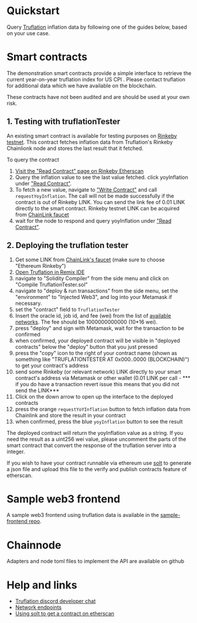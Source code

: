 # Quickstart

Query [Truflation](http://www.truflation.com) inflation data by
following one of the guides below, based on your use case.

# Smart contracts

The demonstration smart contracts provide a simple interface to
retrieve the current year-on-year truflation index for US CPI .
Please contact truflation for additional data which we have available
on the blockchain.

These contracts have not been audited and are should be used at your
own risk.

## 1. Testing with truflationTester

An existing smart contract is available for testing purposes on [Rinkeby testnet](https://rinkeby.etherscan.io/address/0x5fc949612bCf622A63C4D66B1aA132728Cc0eb1C). This contract fetches inflation data from Truflation's Rinkeby Chainlionk node and stores the last result that it fetched.

To query the contract
1. [Visit the "Read Contract" page on Rinkeby Etherscan](https://rinkeby.etherscan.io/address/0x5fc949612bCf622A63C4D66B1aA132728Cc0eb1C#readContract)
2. Query the inflation value to see the last value fetched. click yoyInflation under ["Read Contract"](https://rinkeby.etherscan.io/address/0x5fc949612bCf622A63C4D66B1aA132728Cc0eb1C#readContract).
3. To fetch a new value, navigate to ["Write Contract"](https://rinkeby.etherscan.io/address/0x5fc949612bCf622A63C4D66B1aA132728Cc0eb1C#writeContract) and call `requestYoyInflation`. The call will not be made successfully if the contract is out of Rinkeby LINK. You can send the link fee of 0.01 LINK directly to the smart contract. Rinkeby testnet LINK
   can be acquired from [ChainLink faucet](https://faucets.chain.link/)
4. wait for the node to respond and query yoyInflation under ["Read Contract"](https://rinkeby.etherscan.io/address/0x5fc949612bCf622A63C4D66B1aA132728Cc0eb1C#readContract).


## 2. Deploying the truflation tester

1. Get some LINK from [ChainLink's faucet](https://faucets.chain.link/) (make sure to choose "Ethereum Rinkeby")
2. [Open Truflation in Remix IDE](https://remix.ethereum.org/#url=https://raw.githubusercontent.com/truflation/quickstart/main/TruflationTester.sol)
3. navigate to "Solidity Compiler" from the side menu and click on "Compile TruflationTester.sol"
4. navigate to "deploy & run transactions" from the side menu, set the "environment" to "Injected Web3", and log into your Metamask if necessary.
5. set the "contract" field to `TruflationTester`
6. Insert the oracle id, job id, and fee (wei) from the list of [available networks](network.md).  The fee should be 1000000000000 (10*16 wei).
7. press "deploy" and sign with Metamask, wait for the transaction to be confirmed
8. when confirmed, your deployed contract will be visible in "deployed contracts" below the "deploy" button that you just pressed
9. press the "copy" icon to the right of your contract name (shown as something like "TRUFLATIONTESTER AT 0x000..0000 (BLOCKCHAIN)") to get your contract's address
10. send some Rinkeby (or relevant network) LINK directly to your smart contract's address via Metamask or other wallet (0.01 LINK per call - *** if you do have a transaction revert issue this means that you did not send the LINK***
11. Click on the down arrow to open up the interface to the deployed contracts
12. press the orange `requestYoYInflation` button to fetch inflation data from Chainlink and store the result in your contract
13. when confirmed, press the blue `yoyInflation` button to see the result

The deployed contract will return the yoyInflation value as a string.
If you need the result as a uint256 wei value, please uncomment the
parts of the smart contract that convert the response of the
truflation server into a integer.

If you wish to have your contract runnable via ethereum use [solt](https://github.com/hjubb/solt) to generate a json file and upload
this file to the verify and publish contracts feature of etherscan.

# Sample web3 frontend

A sample web3 frontend using truflation data is available in the
[sample-frontend repo](https://github.com/truflation/sample-frontend).

# Chainnode

Adapters and node toml files to implement the API are available on github

# Help and links

* [Truflation discord developer chat](https://discord.com/channels/967280164071407666/968071680360587264)
* [Network endpoints](network.md)
* [Using solt to get a contract on etherscan](https://blog.jubb.xyz/post/solt-release/)
